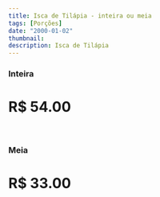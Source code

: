 ```yaml
---
title: Isca de Tilápia - inteira ou meia
tags: [Porções]
date: "2000-01-02"
thumbnail:
description: Isca de Tilápia
---
```


<h3 id="unordered">
<strong>
<strong>Inteira</strong>
</strong>
</h3>

# R\$ 54.00

<br/>

<h3>
<strong>
<strong>Meia</strong>
</strong>
</h3>

# R\$ 33.00
